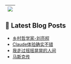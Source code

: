  <a href="https://github.com/anuraghazra/github-readme-stats"><img align="center" src="https://github-readme-stats.vercel.app/api/top-langs/?username=Usualminds&layout=compact&hide_border=true" /></a> |
| ------------- | 

## 📕 Latest Blog Posts
<!-- BLOG-POST-LIST:START -->
- [乡村哲学家-刘亮程](https://www.qjidea.com/%e4%b9%a1%e6%9d%91%e5%93%b2%e5%ad%a6%e5%ae%b6-%e5%88%98%e4%ba%ae%e7%a8%8b/)
- [Claude体验确实不错](https://www.qjidea.com/claude%e4%bd%93%e9%aa%8c%e7%a1%ae%e5%ae%9e%e4%b8%8d%e9%94%99/)
- [我走过摇摇晃晃的人间](https://www.qjidea.com/poem-y/)
- [马斯克传](https://www.qjidea.com/elon/)
<!-- BLOG-POST-LIST:END -->

